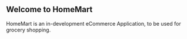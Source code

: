 ## Welcome to HomeMart

HomeMart is an in-development eCommerce Application, to be used for grocery shopping.
